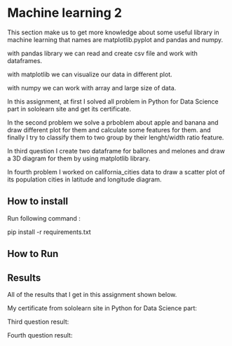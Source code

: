 
# Machine learning 2

This section make us to get more knowledge about some useful library in machine learning that names are matplotlib.pyplot and pandas and numpy.

with pandas library we can read and create csv file and work with dataframes.

with matplotlib we can visualize our data in different plot.

with numpy we can work with array and large size of data.

In this assignment, at first I solved all problem in Python for Data Science part in sololearn site and get its certificate.

In the second problem we solve a prboblem about apple and banana and draw different plot for them and calculate some features for them. and finally I try to classify them to two group by their lenght/width ratio feature. 

In third question I create two dataframe for ballones and melones and draw a 3D diagram for them by using matplotlib library.

In fourth problem I worked on california_cities data to draw a scatter plot of its population cities in latitude and longitude diagram.


## How to install
Run following command :

pip install -r requirements.txt


## How to Run




## Results

All of the results that I get in this assignment shown below.

My certificate from sololearn site in Python for Data Science part:



Third question result:




Fourth question result:


